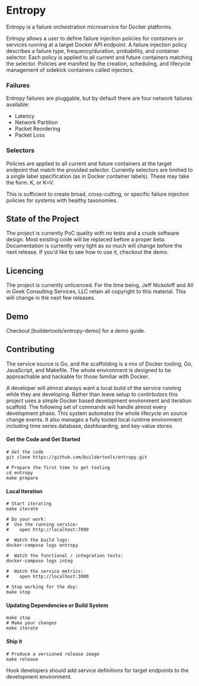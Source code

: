 # Entropy 

Entropy is a failure orchestration microservice for Docker platforms. 

Entropy allows a user to define failure injection policies for containers or services running at a target Docker API endpoint. A failure injection policy describes a failure type, frequency/duration, probability, and container selector. Each policy is applied to all current and future containers matching the selector. Policies are manifest by the creation, scheduling, and lifecycle management of sidekick containers called injectors.

### Failures

Entropy failures are pluggable, but by default there are four network failures available:

* Latency
* Network Partition
* Packet Reordering
* Packet Loss

### Selectors

Policies are applied to all current and future containers at the target endpoint that match the provided selector. Currently selectors are limitied to a single label specification (as in Docker container labels). These may take the form: K, or K=V.

This is sufficient to create broad, cross-cutting, or specific failure injection policies for systems with healthy taxonomies.

## State of the Project

The project is currently PoC quality with no tests and a crude software design. Most existing code will be replaced before a proper beta. Documentation is currently very light as so much will change before the next release. If you'd like to see how to use it, checkout the demo.

## Licencing

The project is currently unlicenced. For the time being, Jeff Nickoloff and All in Geek Consulting Services, LLC retain all copyright to this material. This will change in the next few releases.

## Demo

Checkout [buildertools/entropy-demo] for a demo guide.

## Contributing

The service source is Go, and the scaffolding is a mix of Docker tooling, Go, JavaScript, and Makefile. The whole environment is designed to be approachable and hackable for those familiar with Docker.

A developer will almost always want a local build of the service running while they are developing. Rather than leave setup to contirbutors this project uses a simple Docker based development environment and iteration scaffold. The following set of commands will handle almost every development phase. This system automates the whole lifecycle on source change events. It also manages a fully tooled local runtime environment including time series database, dashboarding, and key-value stores.

#### Get the Code and Get Started

    # Get the code
    git clone https://github.com/buildertools/entropy.git
    
    # Prepare the first time to get tooling
    cd entropy
    make prepare

#### Local Iteration

    # Start iterating
    make iterate
    
    # Do your work:
    #  Use the running service:
    #    open http://localhost:7890
    
    #  Watch the build logs:
    docker-compose logs entropy
    
    #  Watch the functional / integration tests:
    docker-compose logs integ
    
    #  Watch the service metrics:
    #    open http://localhost:3000
    
    # Stop working for the day:
    make stop

#### Updating Dependencies or Build System

    make stop
    # Make your changes
    make iterate

#### Ship it

    # Produce a versioned release image
    make release

Hook developers should add service definitions for target endpoints to the development environment.

